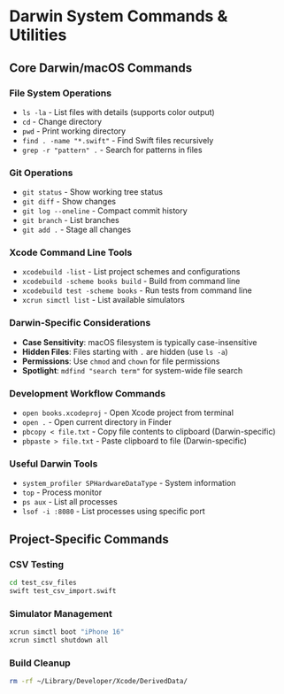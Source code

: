 # Darwin System Commands & Utilities

## Core Darwin/macOS Commands
### File System Operations
- `ls -la` - List files with details (supports color output)
- `cd` - Change directory  
- `pwd` - Print working directory
- `find . -name "*.swift"` - Find Swift files recursively
- `grep -r "pattern" .` - Search for patterns in files

### Git Operations  
- `git status` - Show working tree status
- `git diff` - Show changes
- `git log --oneline` - Compact commit history
- `git branch` - List branches
- `git add .` - Stage all changes

### Xcode Command Line Tools
- `xcodebuild -list` - List project schemes and configurations
- `xcodebuild -scheme books build` - Build from command line
- `xcodebuild test -scheme books` - Run tests from command line
- `xcrun simctl list` - List available simulators

### Darwin-Specific Considerations
- **Case Sensitivity**: macOS filesystem is typically case-insensitive
- **Hidden Files**: Files starting with `.` are hidden (use `ls -a`)
- **Permissions**: Use `chmod` and `chown` for file permissions
- **Spotlight**: `mdfind "search term"` for system-wide file search

### Development Workflow Commands
- `open books.xcodeproj` - Open Xcode project from terminal
- `open .` - Open current directory in Finder
- `pbcopy < file.txt` - Copy file contents to clipboard (Darwin-specific)
- `pbpaste > file.txt` - Paste clipboard to file (Darwin-specific)

### Useful Darwin Tools
- `system_profiler SPHardwareDataType` - System information
- `top` - Process monitor
- `ps aux` - List all processes
- `lsof -i :8080` - List processes using specific port

## Project-Specific Commands
### CSV Testing
```bash
cd test_csv_files
swift test_csv_import.swift
```

### Simulator Management
```bash
xcrun simctl boot "iPhone 16"
xcrun simctl shutdown all
```

### Build Cleanup
```bash
rm -rf ~/Library/Developer/Xcode/DerivedData/
```